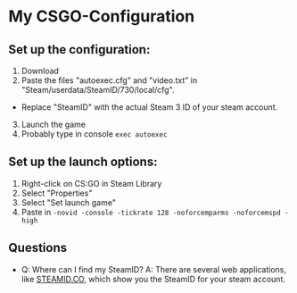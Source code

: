 # My CSGO-Configuration

## Set up the configuration:
1. Download
2. Paste the files "autoexec.cfg" and "video.txt" in "Steam/userdata/SteamID/730/local/cfg".
 * Replace "SteamID" with the actual Steam 3 ID of your steam account.
3. Launch the game
4. Probably type in console `exec autoexec`

## Set up the launch options:
1. Right-click on CS:GO in Steam Library
2. Select "Properties"
3. Select "Set launch game"
4. Paste in `-novid -console -tickrate 128 -noforcemparms -noforcemspd -high`

## Questions
- Q: Where can I find my SteamID?
  A: There are several web applications, like [STEAMID.CO](http://steamid.co/), which show you the SteamID for your steam account.
